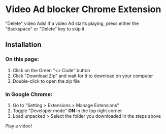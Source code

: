 # Video Ad blocker Chrome Extension

"Delete" video Ads! If a video Ad starts playing, press either the "Backspace" or "Delete" key to skip it.

## Installation

### On this page:

1. Click on the Green "<> Code" button
2. Click "Download Zip" and wait for it to download on your computer
3. Double-click to open the zip file

### In Google Chrome:

1. Go to "Setting > Extensions > Manage Extensions"
2. Toggle "Developer mode" **ON** in the top right corner
3. Load unpacked > Select the folder you downloaded in the steps above

Play a video!
